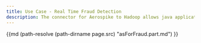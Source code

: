 ```yaml
---
title: Use Case - Real Time Fraud Detection
description: The connector for Aerospike to Hadoop allows java applications to process data using Hadoop. 
---
```

{{md  (path-resolve (path-dirname page.src) "asForFraud.part.md") }}
